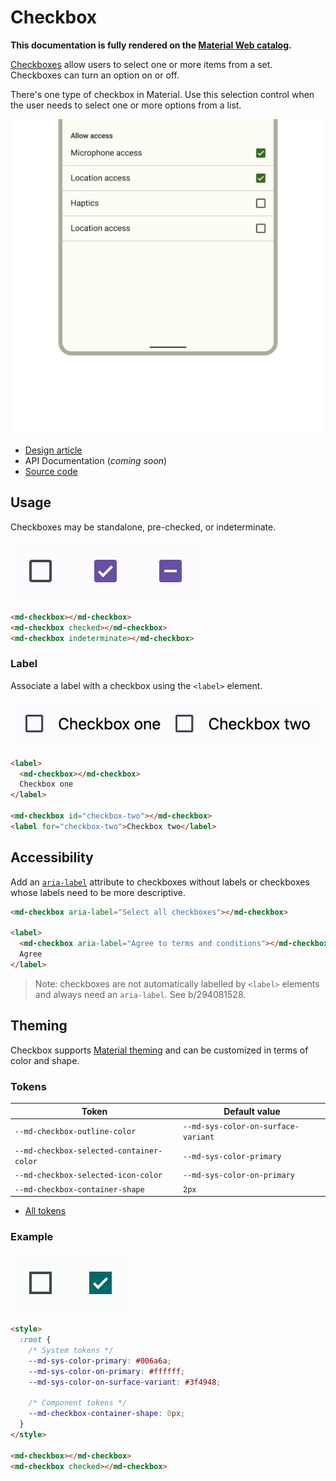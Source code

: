 <!-- catalog-only-start --><!-- ---
name: Checkbox
dirname: checkbox
-----><!-- catalog-only-end -->

<catalog-component-header>
<catalog-component-header-title slot="title">

# Checkbox

<!--*
# Document freshness: For more information, see go/fresh-source.
freshness: { owner: 'emarquez' reviewed: '2023-05-03' }
tag: 'docType:reference'
*-->

<!-- no-catalog-start -->

<!-- go/md-checkbox -->

<!-- [TOC] -->

<!-- external-only-start -->
**This documentation is fully rendered on the
[Material Web catalog](https://material-web.dev/components/checkbox/).**
<!-- external-only-end -->

<!-- no-catalog-end -->

[Checkboxes](https://m3.material.io/components/checkbox)<!-- {.external} --> allow users
to select one or more items from a set. Checkboxes can turn an option on or off.

There's one type of checkbox in Material. Use this selection control when the
user needs to select one or more options from a list.

</catalog-component-header-title>

<img
    class="hero"
    src="images/checkbox/hero.png"
    alt="A list of burger additions represented with checkboxes"
    title="Checkboxes in a list of items.">

</catalog-component-header>

*   [Design article](https://m3.material.io/components/checkbox) <!-- {.external} -->
*   API Documentation (*coming soon*)
*   [Source code](https://github.com/material-components/material-web/tree/main/checkbox)
    <!-- {.external} -->

<!-- catalog-only-start -->

<!--

## Interactive Demo

{% playgroundexample dirname=dirname %}

-->

<!-- catalog-only-end -->

## Usage

Checkboxes may be standalone, pre-checked, or indeterminate.

<!-- no-catalog-start -->

![Three checkboxes in a row that are unselected, selected, and indeterminate](images/checkbox/usage.png "Unselected, selected, and indeterminate checkboxes.")

<!-- no-catalog-end -->
<!-- catalog-only-start -->

<!--

<div class="figure-wrapper">
  <figure
      style="justify-content:center;"
      aria-label="Three checkboxes in a row that are unselected, selected, and indeterminate">
    <md-checkbox></md-checkbox>
    <md-checkbox checked></md-checkbox>
    <md-checkbox indeterminate></md-checkbox>
  </figure>
</div>

-->

<!-- catalog-only-end -->

```html
<md-checkbox></md-checkbox>
<md-checkbox checked></md-checkbox>
<md-checkbox indeterminate></md-checkbox>
```

### Label

Associate a label with a checkbox using the `<label>` element.

<!-- no-catalog-start -->

![Two checkboxes with labels](images/checkbox/usage-label.png "Labeled checkboxes.")

<!-- no-catalog-end -->
<!-- catalog-only-start -->

<!--

<div class="figure-wrapper">
  <figure
      style="justify-content:center;align-items:center;"
      aria-label="Two checkboxes with labels">
    <label style="display:flex;align-items:center;">
      <md-checkbox></md-checkbox>
      Checkbox one
    </label>
    <md-checkbox id="checkbox-two"></md-checkbox>
    <label for="checkbox-two">Checkbox two</label>
  </figure>
</div>

-->

<!-- catalog-only-end -->

```html
<label>
  <md-checkbox></md-checkbox>
  Checkbox one
</label>

<md-checkbox id="checkbox-two"></md-checkbox>
<label for="checkbox-two">Checkbox two</label>
```

## Accessibility

Add an
[`aria-label`](https://developer.mozilla.org/en-US/docs/Web/Accessibility/ARIA/Attributes/aria-label)<!-- {.external} -->
attribute to checkboxes without labels or checkboxes whose labels need to be
more descriptive.

```html
<md-checkbox aria-label="Select all checkboxes"></md-checkbox>

<label>
  <md-checkbox aria-label="Agree to terms and conditions"></md-checkbox>
  Agree
</label>
```

> Note: checkboxes are not automatically labelled by `<label>` elements and
> always need an `aria-label`. See b/294081528.

## Theming

Checkbox supports [Material theming](../theming.md) and can be customized in
terms of color and shape.

### Tokens

Token                                    | Default value
---------------------------------------- | -----------------------------------
`--md-checkbox-outline-color`            | `--md-sys-color-on-surface-variant`
`--md-checkbox-selected-container-color` | `--md-sys-color-primary`
`--md-checkbox-selected-icon-color`      | `--md-sys-color-on-primary`
`--md-checkbox-container-shape`          | `2px`

*   [All tokens](https://github.com/material-components/material-web/blob/main/tokens/_md-comp-checkbox.scss)
    <!-- {.external} -->

### Example

<!-- no-catalog-start -->

![Image of a checkbox with a different theme applied](images/checkbox/theming.png "Checkbox theming example.")

<!-- no-catalog-end -->
<!-- catalog-only-start -->

<!--

<div class="figure-wrapper">
  <figure
      style="justify-content:center;align-items:center;"
      class="styled-example"
      aria-label="Image of a checkbox with a different theme applied">
  <style>
    .styled-example {
      background-color: white;
      border-radius: 28px;
      /* System tokens */
      --md-sys-color-primary: #006a6a;
      --md-sys-color-on-primary: #ffffff;
      --md-sys-color-on-surface-variant: #3f4948;
      /* Component tokens */
      --md-checkbox-container-shape: 0px;
    }
  </style>

<md-checkbox></md-checkbox>
<md-checkbox checked></md-checkbox>

  </figure>
</div>

-->

<!-- catalog-only-end -->

```html
<style>
  :root {
    /* System tokens */
    --md-sys-color-primary: #006a6a;
    --md-sys-color-on-primary: #ffffff;
    --md-sys-color-on-surface-variant: #3f4948;

    /* Component tokens */
    --md-checkbox-container-shape: 0px;
  }
</style>

<md-checkbox></md-checkbox>
<md-checkbox checked></md-checkbox>
```
